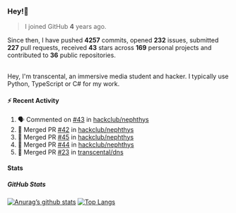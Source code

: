 ### Hey!👋
<!-- [![Banner](banner.png)](https://dillonb07.is-a.dev) -->


> I joined GitHub **4** years ago.

Since then, I have pushed **4257** commits, opened **232** issues, submitted **227** pull requests, received **43** stars across **169** personal projects and contributed to **36** public repositories.

<br>
Hey, I'm transcental, an immersive media student and hacker. I typically use Python, TypeScript or C# for my work.

<br>

#### :zap: Recent Activity

<!--START_SECTION:activity-->
1. 🗣 Commented on [#43](https://github.com/hackclub/nephthys/pull/43#issuecomment-3174826982) in [hackclub/nephthys](https://github.com/hackclub/nephthys)
2. 🎉 Merged PR [#42](https://github.com/hackclub/nephthys/pull/42) in [hackclub/nephthys](https://github.com/hackclub/nephthys)
3. 🎉 Merged PR [#45](https://github.com/hackclub/nephthys/pull/45) in [hackclub/nephthys](https://github.com/hackclub/nephthys)
4. 🎉 Merged PR [#44](https://github.com/hackclub/nephthys/pull/44) in [hackclub/nephthys](https://github.com/hackclub/nephthys)
5. 🎉 Merged PR [#23](https://github.com/transcental/dns/pull/23) in [transcental/dns](https://github.com/transcental/dns)
<!--END_SECTION:activity-->

#### Stats

##### GitHub Stats
[![Anurag’s github stats](https://github-readme-stats.vercel.app/api?username=transcental&show_icons=true&theme=radical)](https://github.com/transcental)
[![Top Langs](https://github-readme-stats.vercel.app/api/top-langs/?username=transcental&layout=compact&theme=radical)](https://github.com/transcental)
